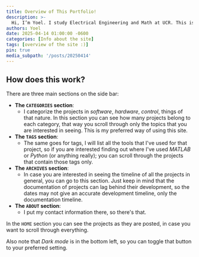 ```yaml
---
title: Overview of This Portfolio!
description: >-
  Hi, I’m Yoel. I study Electrical Engineering and Math at UCR. This is a log of projects—personal or from work—that I can share publicly. The goal is to document what I can do, how I think, and what I’ve built. If you find something useful, feel free to use it (MIT License applies).
authors: Yoel
date: 2025-04-14 01:00:00 -0600
categories: [Info about the site]
tags: [overview of the site :)]
pin: true
media_subpath: '/posts/20250414'
---
```


## How does this work?

There are three main sections on the side bar:
- **The `CATEGORIES` section**:
    - I categorize the projects in *software*, *hardware*, *control*, things of that nature. In this section you can see how many projects belong to each category, that way you scroll through only the topics that you are interested in seeing. This is my preferred way of using this site.
- **The `TAGS` section**:
    - The same goes for tags, I will list all the tools that I've used for that project, so if you are interested finding out where I've used *MATLAB* or *Python* (or anything really); you can scroll through the projects that contain those tags only.
- **The `ARCHIVES` section**:
    - In case you are interested in seeing the timeline of all the projects in general, you can go to this section. Just keep in mind that the documentation of projects can lag behind their development, so the dates may not give an accurate development timeline, only the documentation timeline.
- **The `ABOUT` section**:
    - I put my contact information there, so there's that.

In the `HOME` section you can see the projects as they are posted, in case you want to scroll through everything. 

Also note that *Dark mode* is in the bottom left, so you can toggle that button to your preferred setting.
